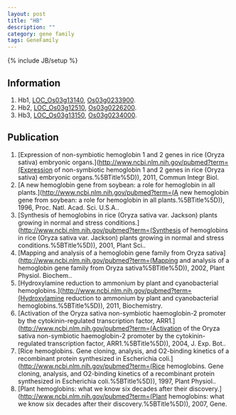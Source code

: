 ```yaml
---
layout: post
title: "HB"
description: ""
category: gene family
tags: GeneFamily
---
```

{% include JB/setup %}

## Information
1. Hb1, [LOC_Os03g13140](http://rice.plantbiology.msu.edu/cgi-bin/ORF_infopage.cgi?orf=LOC_Os03g13140), [Os03g0233900](http://rapdb.dna.affrc.go.jp/viewer/gbrowse_details/irgsp1?name=Os03g0233900).
2. Hb2, [LOC_Os03g12510](http://rice.plantbiology.msu.edu/cgi-bin/ORF_infopage.cgi?orf=LOC_Os03g12510), [Os03g0226200](http://rapdb.dna.affrc.go.jp/viewer/gbrowse_details/irgsp1?name=Os03g0226200).
3. Hb3, [LOC_Os03g13150](http://rice.plantbiology.msu.edu/cgi-bin/ORF_infopage.cgi?orf=LOC_Os03g13150), [Os03g0234000](http://rapdb.dna.affrc.go.jp/viewer/gbrowse_details/irgsp1?name=Os03g0234000).

## Publication
1. [Expression of non-symbiotic hemoglobin 1 and 2 genes in rice (Oryza sativa) embryonic organs.](http://www.ncbi.nlm.nih.gov/pubmed?term=(Expression of non-symbiotic hemoglobin 1 and 2 genes in rice (Oryza sativa) embryonic organs.%5BTitle%5D)), 2011, Commun Integr Biol.
2. [A new hemoglobin gene from soybean: a role for hemoglobin in all plants.](http://www.ncbi.nlm.nih.gov/pubmed?term=(A new hemoglobin gene from soybean: a role for hemoglobin in all plants.%5BTitle%5D)), 1996, Proc. Natl. Acad. Sci. U.S.A..
3. [Synthesis of hemoglobins in rice (Oryza sativa var. Jackson) plants growing in normal and stress conditions.](http://www.ncbi.nlm.nih.gov/pubmed?term=(Synthesis of hemoglobins in rice (Oryza sativa var. Jackson) plants growing in normal and stress conditions.%5BTitle%5D)), 2001, Plant Sci..
4. [Mapping and analysis of a hemoglobin gene family from Oryza sativa](http://www.ncbi.nlm.nih.gov/pubmed?term=(Mapping and analysis of a hemoglobin gene family from Oryza sativa%5BTitle%5D)), 2002, Plant Physiol. Biochem..
5. [Hydroxylamine reduction to ammonium by plant and cyanobacterial hemoglobins.](http://www.ncbi.nlm.nih.gov/pubmed?term=(Hydroxylamine reduction to ammonium by plant and cyanobacterial hemoglobins.%5BTitle%5D)), 2011, Biochemistry.
6. [Activation of the Oryza sativa non-symbiotic haemoglobin-2 promoter by the cytokinin-regulated transcription factor, ARR1.](http://www.ncbi.nlm.nih.gov/pubmed?term=(Activation of the Oryza sativa non-symbiotic haemoglobin-2 promoter by the cytokinin-regulated transcription factor, ARR1.%5BTitle%5D)), 2004, J. Exp. Bot..
7. [Rice hemoglobins. Gene cloning, analysis, and O2-binding kinetics of a recombinant protein synthesized in Escherichia coli.](http://www.ncbi.nlm.nih.gov/pubmed?term=(Rice hemoglobins. Gene cloning, analysis, and O2-binding kinetics of a recombinant protein synthesized in Escherichia coli.%5BTitle%5D)), 1997, Plant Physiol..
8. [Plant hemoglobins: what we know six decades after their discovery.](http://www.ncbi.nlm.nih.gov/pubmed?term=(Plant hemoglobins: what we know six decades after their discovery.%5BTitle%5D)), 2007, Gene.


